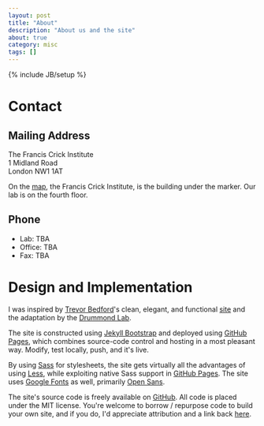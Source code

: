 ```yaml
---
layout: post
title: "About"
description: "About us and the site"
about: true
category: misc
tags: []
---
```

{% include JB/setup %}

<a name="contact"></a>

# Contact

## Mailing Address
The Francis Crick Institute<br/>
1 Midland Road<br/>
London NW1 1AT

On the [map], the Francis Crick Institute, is the building under the marker. Our lab is on the fourth floor.

[map]: https://www.google.co.uk/maps/place/Francis+Crick+Institute/@51.5316498,-0.1287455,15z/data=!4m12!1m6!3m5!1s0x0:0xb8647f199e3caae7!2sFrancis+Crick+Institute!8m2!3d51.5316498!4d-0.1287455!3m4!1s0x0:0xb8647f199e3caae7!8m2!3d51.5316498!4d-0.1287455


## Phone
* Lab: TBA
* Office: TBA
* Fax: TBA

<a name="design"></a>

# Design and Implementation

I was inspired by [Trevor Bedford]'s clean, elegant, and functional [site][1] and the adaptation by the [Drummond Lab].

The site is constructed using [Jekyll Bootstrap] and deployed using [GitHub Pages], which combines source-code control and hosting in a most pleasant way. Modify, test locally, push, and it's live.

By using [Sass] for stylesheets, the site gets virtually all the advantages of using [Less], while exploiting native Sass support in [GitHub Pages]. The site uses [Google Fonts] as well, primarily [Open Sans].

The site's source code is freely available on [GitHub]. All code is placed under the MIT license. You're welcome to borrow / repurpose code to build your own site, and if you do, I'd appreciate attribution and a link back [here](http://frohlichlab.com/about.html).

[Trevor Bedford]: http://bedford.io/team/trevor-bedford/
[1]: http://bedford.io
[public]: http://bedford.io/misc/about/
[Jekyll Bootstrap]: http://jekyllbootstrap.com
[GitHub Pages]: https://pages.github.com/
[GitHub]: http://github.com/
[Less]: http://lesscss.org/
[Sass]: http://sass-lang.com/
[Google Fonts]: http://www.google.com/fonts
[Open Sans]: https://www.google.com/fonts/specimen/Open+Sans
[Drummond Lab]: http://drummondlab.org/about.html
